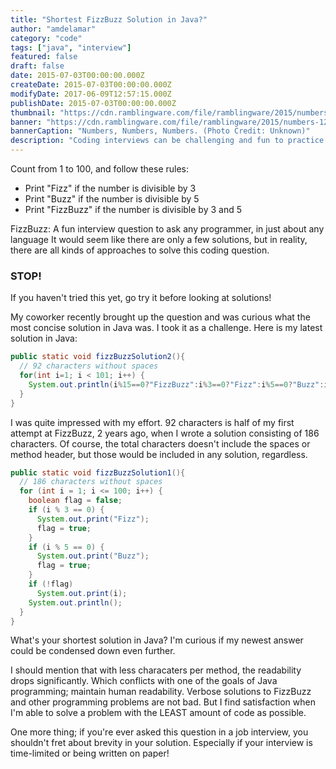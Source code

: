 ```yaml
---
title: "Shortest FizzBuzz Solution in Java?"
author: "amdelamar"
category: "code"
tags: ["java", "interview"]
featured: false
draft: false
date: 2015-07-03T00:00:00.000Z
createDate: 2015-07-03T00:00:00.000Z
modifyDate: 2017-06-09T12:57:15.000Z
publishDate: 2015-07-03T00:00:00.000Z
thumbnail: "https://cdn.ramblingware.com/file/ramblingware/2015/numbers-640.jpg"
banner: "https://cdn.ramblingware.com/file/ramblingware/2015/numbers-1240.jpg"
bannerCaption: "Numbers, Numbers, Numbers. (Photo Credit: Unknown)"
description: "Coding interviews can be challenging and fun to practice beforehand."
---
```


Count from 1 to 100, and follow these rules:  
- Print "Fizz" if the number is divisible by 3  
- Print "Buzz" if the number is divisible by 5  
- Print "FizzBuzz" if the number is divisible by 3 and 5  

FizzBuzz: A fun interview question to ask any programmer, in just about any language It would seem like there are only a few solutions, but in reality, there are all kinds of approaches to solve this coding question.  

### **STOP!**  

If you haven't tried this yet, go try it before looking at solutions!  

My coworker recently brought up the question and was curious what the most concise solution in Java was. I took it as a challenge. Here is my latest solution in Java:

```java
public static void fizzBuzzSolution2(){
  // 92 characters without spaces
  for(int i=1; i < 101; i++) {
    System.out.println(i%15==0?"FizzBuzz":i%3==0?"Fizz":i%5==0?"Buzz":i);
  }
}
```

I was quite impressed with my effort. 92 characters is half of my first attempt at FizzBuzz, 2 years ago, when I wrote a solution consisting of 186 characters. Of course, the total characters doesn't include the spaces or method header, but those would be included in any solution, regardless.

```java
public static void fizzBuzzSolution1(){
  // 186 characters without spaces
  for (int i = 1; i <= 100; i++) {
    boolean flag = false;
    if (i % 3 == 0) {
      System.out.print("Fizz");
      flag = true;
    }
    if (i % 5 == 0) {
      System.out.print("Buzz");
      flag = true;
    }
    if (!flag)
      System.out.print(i);
    System.out.println();
  }
}
```

What's your shortest solution in Java? I'm curious if my newest answer could be condensed down even further.  

I should mention that with less characaters per method, the readability drops significantly. Which conflicts with one of the goals of Java programming; maintain human readability. Verbose solutions to FizzBuzz and other programming problems are not bad. But I find satisfaction when I'm able to solve a problem with the LEAST amount of code as possible.  

One more thing; if you're ever asked this question in a job interview, you shouldn't fret about brevity in your solution. Especially if your interview is time-limited or being written on paper!
